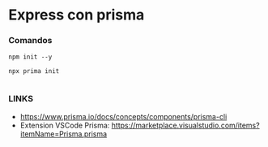 # Express con prisma

### Comandos

```
npm init --y

npx prima init


```


### LINKS

* https://www.prisma.io/docs/concepts/components/prisma-cli
* Extension VSCode Prisma: https://marketplace.visualstudio.com/items?itemName=Prisma.prisma